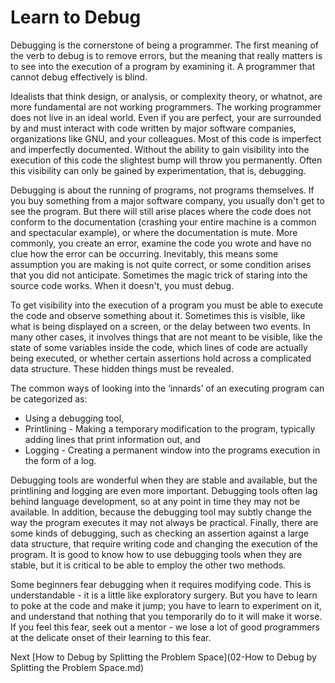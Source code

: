 # Learn to Debug

Debugging is the cornerstone of being a programmer. The first meaning of the verb to debug is to remove errors, but the meaning that really matters is to see into the execution of a program by examining it. A programmer that cannot debug effectively is blind.

Idealists that think design, or analysis, or complexity theory, or whatnot, are more fundamental are not working programmers. The working programmer does not live in an ideal world. Even if you are perfect, your are surrounded by and must interact with code written by major software companies, organizations like GNU, and your colleagues. Most of this code is imperfect and imperfectly documented. Without the ability to gain visibility into the execution of this code the slightest bump will throw you permanently. Often this visibility can only be gained by experimentation, that is, debugging.

Debugging is about the running of programs, not programs themselves. If you buy something from a major software company, you usually don't get to see the program. But there will still arise places where the code does not conform to the documentation (crashing your entire machine is a common and spectacular example), or where the documentation is mute. More commonly, you create an error, examine the code you wrote and have no clue how the error can be occurring. Inevitably, this means some assumption you are making is not quite correct, or some condition arises that you did not anticipate. Sometimes the magic trick of staring into the source code works. When it doesn't, you must debug.

To get visibility into the execution of a program you must be able to execute the code and observe something about it. Sometimes this is visible, like what is being displayed on a screen, or the delay between two events. In many other cases, it involves things that are not meant to be visible, like the state of some variables inside the code, which lines of code are actually being executed, or whether certain assertions hold across a complicated data structure. These hidden things must be revealed.

The common ways of looking into the ‘innards’ of an executing program can be categorized as:

- Using a debugging tool,
- Printlining - Making a temporary modification to the program, typically adding lines that print information out, and
- Logging - Creating a permanent window into the programs execution in the form of a log.

Debugging tools are wonderful when they are stable and available, but the printlining and logging are even more important. Debugging tools often lag behind language development, so at any point in time they may not be available. In addition, because the debugging tool may subtly change the way the program executes it may not always be practical. Finally, there are some kinds of debugging, such as checking an assertion against a large data structure, that require writing code and changing the execution of the program. It is good to know how to use debugging tools when they are stable, but it is critical to be able to employ the other two methods.

Some beginners fear debugging when it requires modifying code. This is understandable - it is a little like exploratory surgery. But you have to learn to poke at the code and make it jump; you have to learn to experiment on it, and understand that nothing that you temporarily do to it will make it worse. If you feel this fear, seek out a mentor - we lose a lot of good programmers at the delicate onset of their learning to this fear.

Next [How to Debug by Splitting the Problem Space](02-How to Debug by Splitting the Problem Space.md)